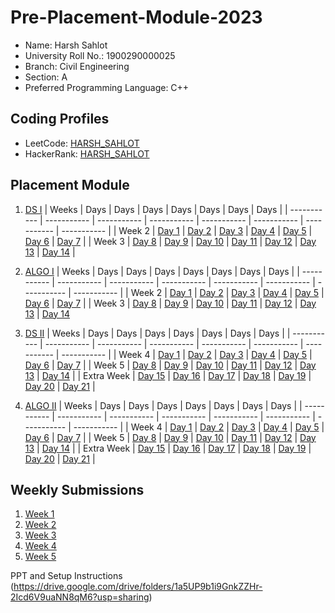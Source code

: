 # Pre-Placement-Module-2023

- Name: Harsh Sahlot
- University Roll No.: 1900290000025
- Branch: Civil Engineering
- Section: A
- Preferred Programming Language: C++

## Coding Profiles
- LeetCode: [HARSH_SAHLOT](https://leetcode.com/YourLeetCodeUserName/)
- HackerRank: [HARSH_SAHLOT](https://www.hackerrank.com/HackerRankUserName)

## Placement Module
1. [DS I](https://github.com/harshsahlot19/Pre-Placement-Module-2023/tree/main/DS%20I)
    | Weeks | Days | Days | Days | Days | Days | Days | Days |
    | ----------- | ----------- | ----------- | ----------- | ----------- | ----------- | ----------- | ----------- | 
    | Week 2 | [Day 1](https://github.com/harshsahlot19/Pre-Placement-Module-2023/tree/main/DS%20I/Day%201) | [Day 2](https://github.com/harshsahlot19/Pre-Placement-Module-2023/tree/main/DS%20I/Day%202) | [Day 3](https://github.com/harshsahlot19/Pre-Placement-Module-2023/tree/main/DS%20I/Day%203) | [Day 4](https://github.com/harshsahlot19/Pre-Placement-Module-2023/tree/main/DS%20I/Day%204) | [Day 5](https://github.com/harshsahlot19/Pre-Placement-Module-2023/tree/main/DS%20I/Day%205) | [Day 6](https://github.com/harshsahlot19/Pre-Placement-Module-2023/tree/main/DS%20I/Day%206) | [Day 7](https://github.com/harshsahlot19/Pre-Placement-Module-2023/tree/main/DS%20I/Day%207) |
    | Week 3 | [Day 8](https://github.com/harshsahlot19/Pre-Placement-Module-2023/tree/main/DS%20I/Day%208) | [Day 9](https://github.com/harshsahlot19/Pre-Placement-Module-2023/tree/main/DS%20I/Day%209) | [Day 10](https://github.com/harshsahlot19/Pre-Placement-Module-2023/tree/main/DS%20I/Day%2010) | [Day 11](https://github.com/harshsahlot19/Pre-Placement-Module-2023/tree/main/DS%20I/Day%2011) | [Day 12](https://github.com/harshsahlot19/Pre-Placement-Module-2023/tree/main/DS%20I/Day%2012) | [Day 13](https://github.com/harshsahlot19/Pre-Placement-Module-2023/tree/main/DS%20I/Day%2013) | [Day 14](https://github.com/harshsahlot19/Pre-Placement-Module-2023/tree/main/DS%20I/Day%2014) |
    
2. [ALGO I](https://github.com/harshsahlot19/Pre-Placement-Module-2023/tree/main/ALGO%20I)
    | Weeks | Days | Days | Days | Days | Days | Days | Days |
    | ----------- | ----------- | ----------- | ----------- | ----------- | ----------- | ----------- | ----------- |
    | Week 2 | [Day 1](https://github.com/harshsahlot19/Pre-Placement-Module-2023/tree/main/ALGO%20I/Day%201) | [Day 2](https://github.com/harshsahlot19/Pre-Placement-Module-2023/tree/main/ALGO%20I/Day%202) | [Day 3](https://github.com/harshsahlot19/Pre-Placement-Module-2023/tree/main/ALGO%20I/Day%203) | [Day 4](https://github.com/harshsahlot19/Pre-Placement-Module-2023/tree/main/ALGO%20I/Day%204) | [Day 5](https://github.com/harshsahlot19/Pre-Placement-Module-2023/tree/main/ALGO%20I/Day%205) | [Day 6](https://github.com/harshsahlot19/Pre-Placement-Module-2023/tree/main/ALGO%20I/Day%206) | [Day 7](https://github.com/harshsahlot19/Pre-Placement-Module-2023/tree/main/ALGO%20I/Day%207) |
    | Week 3 | [Day 8](https://github.com/harshsahlot19/Pre-Placement-Module-2023/tree/main/ALGO%20I/Day%208) | [Day 9](https://github.com/harshsahlot19/Pre-Placement-Module-2023/tree/main/ALGO%20I/Day%209) | [Day 10](https://github.com/harshsahlot19/Pre-Placement-Module-2023/tree/main/ALGO%20I/Day%2010) | [Day 11](https://github.com/harshsahlot19/Pre-Placement-Module-2023/tree/main/ALGO%20I/Day%2011) | [Day 12](https://github.com/harshsahlot19/Pre-Placement-Module-2023/tree/main/ALGO%20I/Day%2012) | [Day 13](https://github.com/harshsahlot19/Pre-Placement-Module-2023/tree/main/ALGO%20I/Day%2013) | [Day 14](https://github.com/harshsahlot19/Pre-Placement-Module-2023/tree/main/ALGO%20I/Day%2014)  
    
3. [DS II](https://github.com/harshsahlot19/Pre-Placement-Module-2023/tree/main/DS%20II)
    | Weeks | Days | Days | Days | Days | Days | Days | Days |
    | ----------- | ----------- | ----------- | ----------- | ----------- | ----------- | ----------- | ----------- |
    | Week 4 | [Day 1](https://github.com/harshsahlot19/Pre-Placement-Module-2023/tree/main/DS%20II/Day%201) | [Day 2](https://github.com/harshsahlot19/Pre-Placement-Module-2023/tree/main/DS%20II/Day%202) | [Day 3](https://github.com/harshsahlot19/Pre-Placement-Module-2023/tree/main/DS%20II/Day%203) | [Day 4](https://github.com/harshsahlot19/Pre-Placement-Module-2023/tree/main/DS%20II/Day%204) | [Day 5](https://github.com/harshsahlot19/Pre-Placement-Module-2023/tree/main/DS%20II/Day%205) | [Day 6](https://github.com/harshsahlot19/Pre-Placement-Module-2023/tree/main/DS%20II/Day%206) | [Day 7](https://github.com/harshsahlot19/Pre-Placement-Module-2023/tree/main/DS%20II/Day%207) | 
    | Week 5 | [Day 8](https://github.com/harshsahlot19/Pre-Placement-Module-2023/tree/main/DS%20II/Day%208) | [Day 9](https://github.com/harshsahlot19/Pre-Placement-Module-2023/tree/main/DS%20II/Day%209) | [Day 10](https://github.com/harshsahlot19/Pre-Placement-Module-2023/tree/main/DS%20II/Day%2010) | [Day 11](https://github.com/harshsahlot19/Pre-Placement-Module-2023/tree/main/DS%20II/Day%2011) | [Day 12](https://github.com/harshsahlot19/Pre-Placement-Module-2023/tree/main/DS%20II/Day%2012) | [Day 13](https://github.com/harshsahlot19/Pre-Placement-Module-2023/tree/main/DS%20II/Day%2013) | [Day 14](https://github.com/harshsahlot19/Pre-Placement-Module-2023/tree/main/DS%20II/Day%2014) |
    | Extra Week | [Day 15](https://github.com/harshsahlot19/Pre-Placement-Module-2023/tree/main/DS%20II/Day%2015) | [Day 16](https://github.com/harshsahlot19/Pre-Placement-Module-2023/tree/main/DS%20II/Day%2016) | [Day 17](https://github.com/harshsahlot19/Pre-Placement-Module-2023/tree/main/DS%20II/Day%2017) | [Day 18](https://github.com/harshsahlot19/Pre-Placement-Module-2023/tree/main/DS%20II/Day%2018) | [Day 19](https://github.com/harshsahlot19/Pre-Placement-Module-2023/tree/main/DS%20II/Day%2019) | [Day 20](https://github.com/harshsahlot19/Pre-Placement-Module-2023/tree/main/DS%20II/Day%2020) | [Day 21](https://github.com/harshsahlot19/Pre-Placement-Module-2023/tree/main/DS%20II/Day%2021) |
    
4. [ALGO II](https://github.com/harshsahlot19/Pre-Placement-Module-2023/tree/main/ALGO%20II)
    | Weeks | Days | Days | Days | Days | Days | Days | Days |
    | ----------- | ----------- | ----------- | ----------- | ----------- | ----------- | ----------- | ----------- |
    | Week 4 | [Day 1](https://github.com/harshsahlot19/Pre-Placement-Module-2023/tree/main/ALGO%20II/Day%201) | [Day 2](https://github.com/harshsahlot19/Pre-Placement-Module-2023/tree/main/ALGO%20II/Day%202) | [Day 3](https://github.com/harshsahlot19/Pre-Placement-Module-2023/tree/main/ALGO%20II/Day%203) | [Day 4](https://github.com/harshsahlot19/Pre-Placement-Module-2023/tree/main/ALGO%20II/Day%204) | [Day 5](https://github.com/harshsahlot19/Pre-Placement-Module-2023/tree/main/ALGO%20II/Day%205) | [Day 6](https://github.com/harshsahlot19/Pre-Placement-Module-2023/tree/main/ALGO%20II/Day%206) | [Day 7](https://github.com/harshsahlot19/Pre-Placement-Module-2023/tree/main/ALGO%20II/Day%207) |
    | Week 5 | [Day 8](https://github.com/harshsahlot19/Pre-Placement-Module-2023/tree/main/ALGO%20II/Day%208) | [Day 9](https://github.com/harshsahlot19/Pre-Placement-Module-2023/tree/main/ALGO%20II/Day%209) | [Day 10](https://github.com/harshsahlot19/Pre-Placement-Module-2023/tree/main/ALGO%20II/Day%2010) | [Day 11](https://github.com/harshsahlot19/Pre-Placement-Module-2023/tree/main/ALGO%20II/Day%2011) | [Day 12](https://github.com/harshsahlot19/Pre-Placement-Module-2023/tree/main/ALGO%20II/Day%2012) | [Day 13](https://github.com/harshsahlot19/Pre-Placement-Module-2023/tree/main/ALGO%20II/Day%2013) | [Day 14](https://github.com/harshsahlot19/Pre-Placement-Module-2023/tree/main/ALGO%20II/Day%2014) |
    | Extra Week | [Day 15](https://github.com/harshsahlot19/Pre-Placement-Module-2023/tree/main/ALGO%20II/Day%2015) | [Day 16](https://github.com/harshsahlot19/Pre-Placement-Module-2023/tree/main/ALGO%20II/Day%2016) | [Day 17](https://github.com/harshsahlot19/Pre-Placement-Module-2023/tree/main/ALGO%20II/Day%2017) | [Day 18](https://github.com/harshsahlot19/Pre-Placement-Module-2023/tree/main/ALGO%20II/Day%2018) | [Day 19](https://github.com/harshsahlot19/Pre-Placement-Module-2023/tree/main/ALGO%20II/Day%2019) | [Day 20](https://github.com/harshsahlot19/Pre-Placement-Module-2023/tree/main/ALGO%20II/Day%2020) | [Day 21](https://github.com/harshsahlot19/Pre-Placement-Module-2023/tree/main/ALGO%20II/Day%2021) |

## Weekly Submissions
1. [Week 1](https://github.com/harshsahlot19/Pre-Placement-Module-2023/tree/main/Weekly%20Submissions/Week%201)
2. [Week 2](https://github.com/harshsahlot19/Pre-Placement-Module-2023/tree/main/Weekly%20Submissions/Week%202)
3. [Week 3](https://github.com/harshsahlot19/Pre-Placement-Module-2023/tree/main/Weekly%20Submissions/Week%203)
4. [Week 4](https://github.com/harshsahlot19/Pre-Placement-Module-2023/tree/main/Weekly%20Submissions/Week%204)
5. [Week 5](https://github.com/harshsahlot19/Pre-Placement-Module-2023/tree/main/Weekly%20Submissions/Week%205)


PPT and Setup Instructions    
(https://drive.google.com/drive/folders/1a5UP9b1i9GnkZZHr-2Icd6V9uaNN8qM6?usp=sharing)
